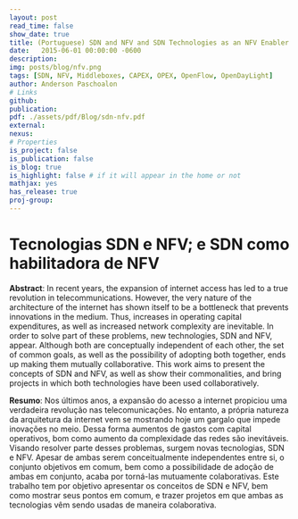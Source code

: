```yaml
---
layout: post
read_time: false
show_date: true
title: (Portuguese) SDN and NFV and SDN Technologies as an NFV Enabler
date:   2015-06-01 00:00:00 -0600
description: 
img: posts/blog/nfv.png
tags: [SDN, NFV, Middleboxes, CAPEX, OPEX, OpenFlow, OpenDayLight]
author: Anderson Paschoalon
# Links
github:  
publication: 
pdf: ./assets/pdf/Blog/sdn-nfv.pdf
external:
nexus: 
# Properties
is_project: false
is_publication: false
is_blog: true
is_highlight: false # if it will appear in the home or not
mathjax: yes
has_release: true
proj-group: 
---
```


# Tecnologias SDN e NFV; e SDN como habilitadora de NFV

**Abstract**: In recent years, the expansion of internet access has led to a true revolution in telecommunications. However, the very nature of the architecture of the internet has shown itself to be a bottleneck that prevents innovations in the medium. Thus, increases in operating capital expenditures, as well as increased network complexity are inevitable. In order to solve part of these problems, new technologies, SDN and NFV, appear. Although both are conceptually independent of each other, the set of common goals, as well as the possibility of adopting both together, ends up making them mutually collaborative. This work aims to present the concepts of SDN and NFV, as well as show their commonalities, and bring projects in which both technologies have been used collaboratively.

**Resumo**: Nos últimos anos, a expansão do acesso a internet propiciou uma verdadeira revolução nas telecomunicações. No entanto, a própria natureza da arquitetura da internet vem se mostrando hoje um gargalo que impede inovações no meio. Dessa forma aumentos de gastos com capital operativos, bom como aumento da complexidade das redes são inevitáveis. Visando resolver parte desses problemas, surgem novas tecnologias, SDN e NFV. Apesar de ambas serem conceitualmente independentes entre si, o conjunto objetivos em comum, bem como a possibilidade de adoção de ambas em conjunto, acaba por torná-las mutuamente colaborativas. Este trabalho tem por objetivo apresentar os conceitos de SDN e NFV, bem como mostrar seus pontos em comum, e trazer projetos em que ambas as tecnologias vêm sendo usadas de maneira colaborativa.  








